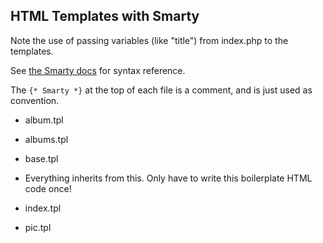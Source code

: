 ## HTML Templates with Smarty

Note the use of passing variables (like "title") from index.php to the templates.

See [the Smarty docs](http://www.smarty.net/docs/en/index.tpl) for syntax reference.

The `{* Smarty *}` at the top of each file is a comment, and is just used as convention.


* album.tpl

* albums.tpl

* base.tpl

 * Everything inherits from this. Only have to write this boilerplate HTML code once!

* index.tpl

* pic.tpl